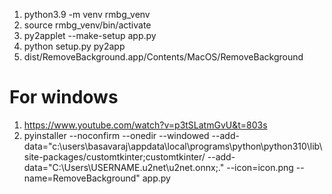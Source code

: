 1. python3.9 -m venv rmbg_venv
2. source rmbg_venv/bin/activate 
3. py2applet --make-setup app.py
4. python setup.py py2app
5. dist/RemoveBackground.app/Contents/MacOS/RemoveBackground
# For windows
1. https://www.youtube.com/watch?v=p3tSLatmGvU&t=803s
2. pyinstaller --noconfirm --onedir --windowed --add-data="c:\users\basavaraj\appdata\local\programs\python\python310\lib\site-packages/customtkinter;customtkinter/ --add-data="C:\Users\USERNAME\.u2net\u2net.onnx;." --icon=icon.png --name=RemoveBackground" app.py
